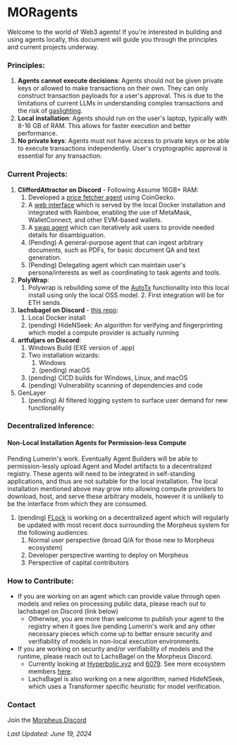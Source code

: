 # MORagents

Welcome to the world of Web3 agents! If you're interested in building and using agents locally, this document will guide you through the principles and 
current projects underway.

### Principles:
1. **Agents cannot execute decisions**: Agents should not be given private keys or allowed to make transactions on their own. They can only construct transaction 
payloads for a user's approval. This is due to the limitations of current LLMs in understanding complex transactions and the risk of [gaslighting](https://arxiv.org/abs/2311.04235).
2. **Local installation**: Agents should run on the user's laptop, typically with 8-16 GB of RAM. This allows for faster execution and better performance.
3. **No private keys**: Agents must not have access to private keys or be able to execute transactions independently. User's cryptographic approval is essential for any 
transaction.

### Current Projects:
1. **CliffordAttractor on Discord** - Following Assume 16GB+ RAM:
   1. Developed a [price fetcher agent](submodules/moragents_dockers/agents/src/data_agent) using CoinGecko.
   2. A [web interface](submodules/moragents_dockers/frontend) which is served by the local Docker installation and integrated with Rainbow, enabling the use of MetaMask, WalletConnect, and other 
   EVM-based wallets.
   3. A [swap agent](submodules/moragents_dockers/agents/src/swap_agent) which can iteratively ask users to provide needed details for disambiguation.
   4. (Pending) A general-purpose agent that can ingest arbitrary documents, such as PDFs, for basic document QA and text generation.
   5. (Pending) Delegating agent which can maintain user's persona/interests as well as coordinating to task agents and tools.
3. **PolyWrap**:
   1. Polywrap is rebuilding some of the [AutoTx](https://github.com/polywrap/AutoTx) functionality into this local install using only the local OSS model.
      2. First integration will be for ETH sends.
3. **lachsbagel on Discord** - [this repo](https://github.com/MorpheusAIs/moragents): 
   1. Local Docker install
   2. (pending) HideNSeek: An algorithm for verifying and fingerprinting which model a compute provider is actually running
4. **artfuljars on Discord**:
   1. Windows Build (EXE version of .app)
   2. Two installation wizards:
      1. Windows
      2. (pending) macOS
   3. (pending) CICD builds for Windows, Linux, and macOS
   4. (pending) Vulnerability scanning of dependencies and code
5. GenLayer
   1. (pending) AI filtered logging system to surface user demand for new functionality  


### Decentralized Inference:
#### Non-Local Installation Agents for Permission-less Compute
Pending Lumerin's work. Eventually Agent Builders will be able to permission-lessly upload Agent and Model artifacts to a decentralized registry.
These agents will need to be integrated in self-standing applications, and thus are not suitable for the local installation.
The local installation mentioned above may grow into allowing compute providers to download, host, and serve these arbitrary models, however it is unlikely to be the interface from which they are consumed.
1. (pending) [FLock](https://www.flock.io/#/) is working on a decentralized agent which will regularly be updated with most recent docs surrounding the Morpheus system for the following audiences:
   1. Normal user perspective (broad Q/A for those new to Morpheus ecosystem)
   2. Developer perspective wanting to deploy on Morpheus
   3. Perspective of capital contributors


### How to Contribute:
- If you are working on an agent which can provide value through open models and relies on processing public data, please reach out to lachsbagel on Discord (link below)   
  - Otherwise, you are more than welcome to publish your agent to the registry when it goes live pending Lumerin's work and any other necessary pieces which come up to better ensure security and verifiability of models in non-local execution environments.
- If you are working on security and/or verifiability of models and the runtime, please reach out to LachsBagel on the Morpheus Discord.
  - Currently looking at [Hyperbolic.xyz](https://hyperbolic.xyz) and [6079](https://6079-ai.gitbook.io/6079.ai/technology/6079-proof-of-inference-protocol). See more ecosystem members [here](https://mor.org/ecosystem).
  - LachsBagel is also working on a new algorithm, named HideNSeek, which uses a Transformer specific heuristic for model verification. 

### Contact
Join the [Morpheus Discord](https://discord.com/invite/Dc26EFb6JK)

*Last Updated: June 19, 2024*
